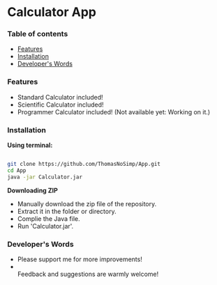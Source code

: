 # Calculator App

### Table of contents

<ul>
    <li><a href="#features">Features</a></li>
    <li><a href="#installation">Installation</a></li>
    <li><a href="#Developers's Words">Developer's Words</a></li>
</ul>

### Features

- Standard Calculator included!
- Scientific Calculator included!
- Programmer Calculator included! (Not available yet: Working on it.)

### Installation

__Using terminal:__
```bash

git clone https://github.com/ThomasNoSimp/App.git
cd App
java -jar Calculator.jar

```

__Downloading ZIP__

- Manually download the zip file of the repository.
- Extract it in the folder or directory.
- Complie the Java file.
- Run 'Calculator.jar'.

### Developer's Words

<ul>
    <li>Please support me for more improvements!</li>
    <li><br>Feedback and suggestions are warmly welcome!</li>
</ul>